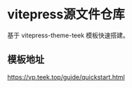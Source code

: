 # vitepress源文件仓库

基于 vitepress-theme-teek 模板快速搭建。


## 模板地址

https://vp.teek.top/guide/quickstart.html
